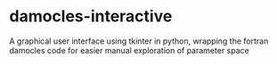 # damocles-interactive
A graphical user interface using tkinter in python, wrapping the fortran damocles code for easier manual exploration of parameter space

